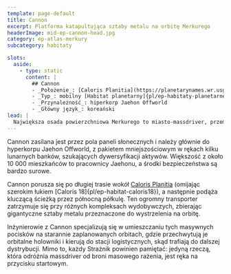 ```yaml
---
template: page-default
title: Cannon
excerpt: Platforma katapultująca sztaby metalu na orbitę Merkurego
headerImage: mid-ep-cannon-head.jpg
category: ep-atlas-merkury
subcategory: habitaty

slots:
  aside:
    - type: static
      content: |
        ## Cannon
        - _Położenie_: [Caloris Planitia](https://planetarynames.wr.usgs.gov/Feature/979), ([Merkury]{pl/ep-atlas-merkury})
        - _Typ_: mobilny [Habitat planetarny]{pl/ep-habitaty-planetarne}
        - _Przynależność_: hiperkorp Jaehon Offworld
        - _Główny język_: koreański
lead: |
  Największa osada powierzchniowa Merkurego to miasto-massdriver, przemieszczająca się po nocnej stronie planety i wyrzucająca w przestrzeń kosmiczną wlewy metalu wielkości budynków.
---
```

Cannon zasilana jest przez pola paneli słonecznych i należy głównie do hyperkorpu Jaehon Offworld, z pakietem mniejszościowym w rękach kilku lunarnych banków, szukających dywersyfikacji aktywów. Większość z około 10 000 mieszkańców to pracownicy Jaehonu, a środki bezpieczeństwa są bardzo surowe.

Cannon porusza się po długiej trasie wokół [Caloris Planitia](https://planetarynames.wr.usgs.gov/Feature/979) (omijając szerokim łukiem [Caloris 18]{pl/ep-habitat-caloris18}), a następnie podąża kluczącą ścieżką przez północną półkulę. Ten ogromny transporter zatrzymuje się przy różnych kompleksach wydobywczych, zbierając gigantyczne sztaby metalu przeznaczone do wystrzelenia na orbitę.

Inżynierowie z Cannon specjalizują się w umieszczaniu tych masywnych pocisków na starannie zaplanowanych orbitach, gdzie przechwytują je orbitalne holowniki i kierują do stacji logistycznych, skąd trafiają do dalszej dystrybucji. Mimo to, każdy Strażnik powinien pamiętać: jedyną rzeczą, która odróżnia massdriver od broni masowego rażenia, jest ręka na przycisku startowym.